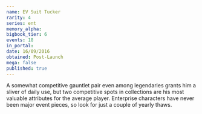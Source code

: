 ```yaml
---
name: EV Suit Tucker
rarity: 4
series: ent
memory_alpha:
bigbook_tier: 6
events: 18
in_portal:
date: 16/09/2016
obtained: Post-Launch
mega: false
published: true
---
```


A somewhat competitive gauntlet pair even among legendaries grants him a sliver of daily use, but two competitive spots in collections are his most valuable attributes for the average player. Enterprise characters have never been major event pieces, so look for just a couple of yearly thaws.
